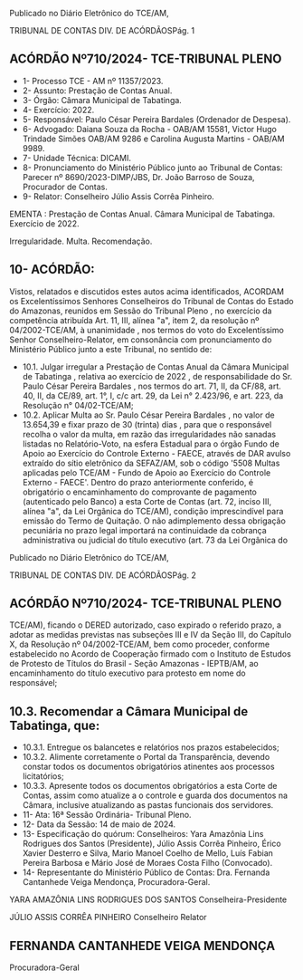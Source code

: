 Publicado  no  Diário  Eletrônico do TCE/AM,

TRIBUNAL DE CONTAS DIV. DE ACÓRDÃOSPág. 1

## ACÓRDÃO Nº710/2024- TCE-TRIBUNAL PLENO

- 1- Processo TCE - AM nº 11357/2023.
- 2- Assunto: Prestação de Contas Anual.
- 3- Órgão: Câmara Municipal de Tabatinga.
- 4- Exercício: 2022.
- 5- Responsável: Paulo César Pereira Bardales (Ordenador de Despesa).
- 6- Advogado: Daiana Souza da Rocha - OAB/AM 15581, Victor Hugo Trindade Simões OAB/AM 9286 e Carolina Augusta Martins - OAB/AM 9989.
- 7- Unidade Técnica: DICAMI.
- 8- Pronunciamento  do  Ministério  Público  junto  ao  Tribunal  de  Contas: Parecer  nº 8690/2023-DIMP/JBS, Dr. João Barroso de Souza, Procurador de Contas.
- 9- Relator: Conselheiro Júlio Assis Corrêa Pinheiro.

EMENTA : Prestação  de  Contas  Anual. Câmara Municipal de Tabatinga. Exercício de 2022.

Irregularidade. Multa. Recomendação.

## 10-  ACÓRDÃO:

Vistos, relatados e discutidos estes autos acima identificados, ACORDAM os Excelentíssimos Senhores Conselheiros do Tribunal de Contas do Estado do Amazonas, reunidos em Sessão do Tribunal Pleno , no exercício da competência atribuída Art. 11, III, alínea "a", item 2, da resolução nº 04/2002-TCE/AM, à unanimidade , nos termos do voto do  Excelentíssimo  Senhor  Conselheiro-Relator, em  consonância com  pronunciamento do Ministério Público junto a este Tribunal, no sentido de:

- 10.1. Julgar irregular a  Prestação de Contas Anual da Câmara Municipal de Tabatinga ,  relativa  ao exercício  de  2022 ,  de  responsabilidade do Sr. Paulo César Pereira Bardales , nos termos do art. 71, II, da CF/88, art. 40, II, da CE/89, art. 1°, I, c/c art. 29, da Lei n° 2.423/96, e art. 223, da Resolução n° 04/02-TCE/AM;
- 10.2. Aplicar  Multa ao Sr. Paulo  César  Pereira  Bardales , no valor  de 13.654,39  e  fixar  prazo  de  30  (trinta)  dias ,  para  que  o  responsável recolha  o  valor  da  multa,  em  razão  das  irregularidades  não  sanadas listadas no Relatório-Voto, na esfera Estadual para o órgão Fundo de Apoio  ao  Exercício  do  Controle  Externo  -  FAECE,  através  de  DAR avulso extraído do sítio eletrônico da SEFAZ/AM, sob o código '5508 Multas  aplicadas  pelo  TCE/AM  -  Fundo  de  Apoio  ao  Exercício  do Controle Externo - FAECE'. Dentro do prazo anteriormente conferido, é obrigatório o encaminhamento do comprovante de pagamento (autenticado  pelo  Banco)  a  esta  Corte  de  Contas  (art.  72,  inciso  III, alínea "a", da Lei Orgânica do TCE/AM), condição imprescindível para emissão do Termo de Quitação. O não adimplemento dessa obrigação pecuniária  no  prazo  legal  importará  na  continuidade  da  cobrança administrativa ou judicial do título executivo (art. 73 da Lei Orgânica do

Publicado  no  Diário  Eletrônico do TCE/AM,

TRIBUNAL DE CONTAS DIV. DE ACÓRDÃOSPág. 2

## ACÓRDÃO Nº710/2024- TCE-TRIBUNAL PLENO

TCE/AM), ficando o DERED autorizado, caso expirado o referido prazo, a adotar as medidas previstas nas subseções III e IV da Seção III, do Capítulo  X,  da  Resolução  nº  04/2002-TCE/AM,  bem  como  proceder, conforme  estabelecido  no  Acordo  de  Cooperação  firmado  com  o Instituto de Estudos de Protesto de Títulos do Brasil - Seção Amazonas -  IEPTB/AM, ao encaminhamento do título executivo para protesto em nome do responsável;

## 10.3. Recomendar a Câmara Municipal de Tabatinga, que:

- 10.3.1. Entregue os balancetes e relatórios nos prazos estabelecidos;
- 10.3.2. Alimente corretamente o Portal da Transparência, devendo constar todos os documentos obrigatórios atinentes aos processos licitatórios;
- 10.3.3. Apresente todos os documentos obrigatórios a esta Corte de Contas, assim como atualize a o controle e guarda dos documentos  na  Câmara,  inclusive  atualizando  as  pastas funcionais dos servidores.
- 11-  Ata: 16ª Sessão Ordinária- Tribunal Pleno.
- 12-  Data da Sessão: 14 de maio de 2024.
- 13-  Especificação  do  quórum: Conselheiros:  Yara  Amazônia  Lins  Rodrigues  dos Santos (Presidente), Júlio Assis Corrêa Pinheiro, Érico Xavier Desterro e Silva, Mario Manoel Coelho de Mello, Luís Fabian Pereira Barbosa e Mário José de Moraes Costa Filho (Convocado).
- 14-  Representante do Ministério Público de Contas: Dra. Fernanda Cantanhede Veiga Mendonça, Procuradora-Geral.

YARA AMAZÔNIA LINS RODRIGUES DOS SANTOS Conselheira-Presidente

JÚLIO ASSIS CORRÊA PINHEIRO Conselheiro Relator

## FERNANDA CANTANHEDE VEIGA MENDONÇA

Procuradora-Geral